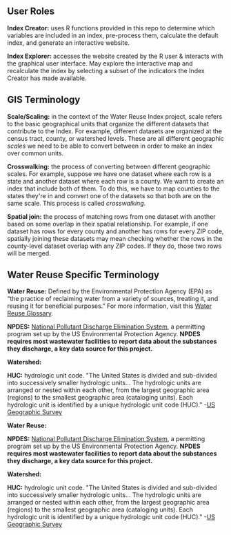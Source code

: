 ## User Roles

**Index Creator:** uses R functions provided in this repo to determine which variables are included in an index, pre-process them, calculate the default index, and generate an interactive website.

**Index Explorer:** accesses the website created by the R user & interacts with the graphical user interface. May explore the interactive map and recalculate the index by selecting a subset of the indicators the Index Creator has made available.

## GIS Terminology
**Scale/Scaling:** in the context of the Water Reuse Index project, scale refers to the basic geographical units that organize the different datasets that contribute to the Index. For example, different datasets are organized at the census tract, county, or watershed levels. These are all different geographic _scales_ we need to be able to convert between in order to make an index over common units.

**Crosswalking:** the process of converting between different geographic scales. For example, suppose we have one dataset where each row is a state and another dataset where each row is a county. We want to create an index that include both of them. To do this, we have to map counties to the states they're in and convert one of the datasets so that both are on the same scale. This process is called _crosswalking_.

**Spatial join:** the process of matching rows from one dataset with another based on some overlap in their spatial relationship. For example, if one dataset has rows for every county and another has rows for every ZIP code, spatially joining these datasets may mean checking whether the rows in the county-level dataset overlap with any ZIP codes. If they do, those two rows will be merged.

## Water Reuse Specific Terminology

**Water Reuse:** Defined by the Environmental Protection Agency (EPA) as “the practice of reclaiming water from a variety of sources, treating it, and reusing it for beneficial purposes.” For more information, visit this [Water Reuse Glossary](https://watereuse.org/educate/water-reuse-101/glossary/). 

**NPDES:** [National Pollutant Discharge Elimination System]([url](https://www.epa.gov/npdes/npdes-permit-basics)), a permitting program set up by the US Environmental Protection Agency. **NPDES requires most wastewater facilities to report data about the substances they discharge, a key data source for this project.**

**Watershed:**

**HUC:** hydrologic unit code. "The United States is divided and sub-divided into successively smaller hydrologic units... The hydrologic units are arranged or nested within each other, from the largest geographic area (regions) to the smallest geographic area (cataloging units). Each hydrologic unit is identified by a unique hydrologic unit code (HUC)." -[US Geographic Survey]([url](https://water.usgs.gov/GIS/huc.html))

**Water Reuse:** 

**NPDES:** [National Pollutant Discharge Elimination System]([url](https://www.epa.gov/npdes/npdes-permit-basics)), a permitting program set up by the US Environmental Protection Agency. **NPDES requires most wastewater facilities to report data about the substances they discharge, a key data source for this project.**

**Watershed:**

**HUC:** hydrologic unit code. "The United States is divided and sub-divided into successively smaller hydrologic units... The hydrologic units are arranged or nested within each other, from the largest geographic area (regions) to the smallest geographic area (cataloging units). Each hydrologic unit is identified by a unique hydrologic unit code (HUC)." -[US Geographic Survey]([url](https://water.usgs.gov/GIS/huc.html))


